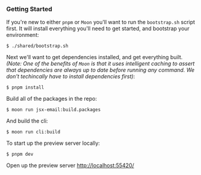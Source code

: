 ### Getting Started

If you're new to either `pnpm` or `Moon` you'll want to run the `bootstrap.sh` script first. It will install everything you'll need to get started, and bootstrap your environment:

```console
$ ./shared/bootstrap.sh
```

Next we'll want to get dependencies installed, and get everything built. _(Note: One of the benefits of `Moon` is that it uses intelligent caching to assert that dependencies are always up to date before running any command. We don't techincally have to install dependencies first)_:

```console
$ pnpm install
```

Build all of the packages in the repo:

```console
$ moon run jsx-email:build.packages
```

And build the cli:

```console
$ moon run cli:build
```

To start up the preview server locally:

```console
$ pnpm dev
```

Open up the preview server [http://localhost:55420/](http://localhost:55420/)